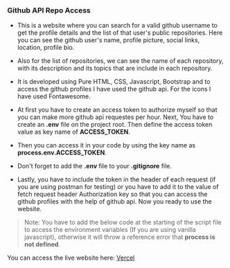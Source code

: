 ### Github API Repo Access

- This is a website where you can search for a valid github username to get the profile details and the list of that user's public repositories. Here you can see the github user's name, profile picture, social links, location, profile bio.

- Also for the list of repositories, we can see the name of each repository, with its description and its topics that are include in each repository.

- It is developed using Pure HTML, CSS, Javascript, Bootstrap and to access the github profiles I have used the github api. For the icons I have used Fontawesome.

- At first you have to create an access token to authorize myself so that you can make more github api requestes per hour. Next, You have to create an **.env** file on the project root. Then define the access token value as key name of **ACCESS_TOKEN**.

- Then you can access it in your code by using the key name as **process.env.ACCESS_TOKEN**.

- Don't forget to add the **.env** file to your **.gitignore** file.

- Lastly, you have to include the token in the header of each request (if you are using postman for testing) or you have to add it to the value of fetch request header Authorization key so that you can access the github profiles with the help of github api. Now you ready to use the website.

> Note: You have to add the below code at the starting of the script file to access the environment variables (If you are using vanilla javascript), otherwise it will throw a reference error that **process is not defined**.


You can access the live website here: [Vercel](https://githubpubrepo.vercel.app/)
